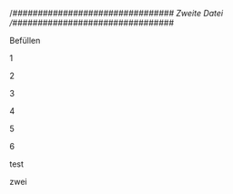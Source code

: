 /*################################
Zweite Datei
/*################################

Befüllen

1

2

3

4

5

6

test


zwei
